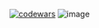  [![codewars](https://www.codewars.com/users/KegsZool/badges/large)](https://www.codewars.com/users/KegsZool) 
![image](https://github.com/KegsZooL/KegsZooL/assets/114305696/63fb2c2f-4560-41d8-97a7-a3323bb82a72)

